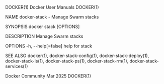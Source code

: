 DOCKER(1)							      Docker User Manuals							     DOCKER(1)

NAME
       docker-stack - Manage Swarm stacks

SYNOPSIS
       docker stack [OPTIONS]

DESCRIPTION
       Manage Swarm stacks

OPTIONS
       -h, --help[=false]      help for stack

SEE ALSO
       docker(1), docker-stack-config(1), docker-stack-deploy(1), docker-stack-ls(1), docker-stack-ps(1), docker-stack-rm(1), docker-stack-services(1)

Docker Community							   Mar 2025								     DOCKER(1)
